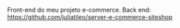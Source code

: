 Front-end do meu projeto e-commerce.
Back end: https://github.com/juliatileo/server-e-commerce-siteshop
